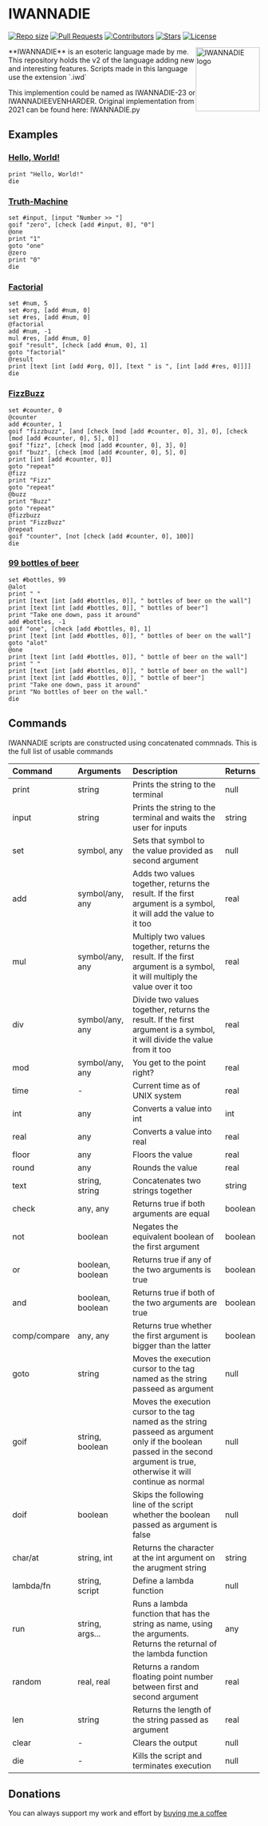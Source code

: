 # IWANNADIE
<a href = "https://github.com/AntikoreDev/IWANNADIE" onClick = "return false"><img alt = "Repo size" src = "https://img.shields.io/github/repo-size/AntikoreDev/IWANNADIE"></a>
<a href = "https://github.com/AntikoreDev/IWANNADIE/pulls"><img alt = "Pull Requests" src = "https://img.shields.io/github/issues-pr/AntikoreDev/IWANNADIE"></a>
<a href = "https://github.com/AntikoreDev/IWANNADIE/graphs/contributors"><img alt = "Contributors" src = "https://img.shields.io/github/contributors/AntikoreDev/IWANNADIE"></a>
<a href = "https://github.com/AntikoreDev/IWANNADIE/stargazers"><img alt = "Stars" src = "https://img.shields.io/github/stars/AntikoreDev/IWANNADIE"></a>
<a href = "https://github.com/AntikoreDev/IWANNADIE/blob/main/LICENSE"><img alt = "License" src = "https://img.shields.io/github/license/AntikoreDev/IWANNADIE"></a>

<img src="https://www.antikore.dev/img/iwd.png" alt="IWANNADIE logo" style="float:right" width="128" height="128"/>
**IWANNADIE** is an esoteric language made by me. This repository holds the v2 of the language adding new and interesting features. Scripts made in this language use the extension `.iwd`


This implemention could be named as IWANNADIE-23 or IWANNADIEEVENHARDER.
Original implementation from 2021 can be found here: IWANNADIE.py

## Examples

### [Hello, World!](https://esolangs.org/wiki/Hello,_world!)
```
print "Hello, World!"
die
```

### [Truth-Machine](https://esolangs.org/wiki/Truth-machine)
```
set #input, [input "Number >> "]
goif "zero", [check [add #input, 0], "0"]
@one
print "1"
goto "one"
@zero
print "0"
die
```

### [Factorial](https://esolangs.org/wiki/Factorial)
```
set #num, 5
set #org, [add #num, 0]
set #res, [add #num, 0]
@factorial
add #num, -1
mul #res, [add #num, 0]
goif "result", [check [add #num, 0], 1]
goto "factorial"
@result
print [text [int [add #org, 0]], [text " is ", [int [add #res, 0]]]]
die
```

### [FizzBuzz](https://esolangs.org/wiki/FizzBuzz)
```
set #counter, 0
@counter
add #counter, 1
goif "fizzbuzz", [and [check [mod [add #counter, 0], 3], 0], [check [mod [add #counter, 0], 5], 0]]
goif "fizz", [check [mod [add #counter, 0], 3], 0]
goif "buzz", [check [mod [add #counter, 0], 5], 0]
print [int [add #counter, 0]]
goto "repeat"
@fizz
print "Fizz"
goto "repeat"
@buzz
print "Buzz"
goto "repeat"
@fizzbuzz
print "FizzBuzz"
@repeat
goif "counter", [not [check [add #counter, 0], 100]]
die
```
### [99 bottles of beer](https://esolangs.org/wiki/99_bottles_of_beer)
```
set #bottles, 99
@alot
print " "
print [text [int [add #bottles, 0]], " bottles of beer on the wall"]
print [text [int [add #bottles, 0]], " bottles of beer"]
print "Take one down, pass it around"
add #bottles, -1
goif "one", [check [add #bottles, 0], 1]
print [text [int [add #bottles, 0]], " bottles of beer on the wall"]
goto "alot"
@one
print [text [int [add #bottles, 0]], " bottle of beer on the wall"]
print " "
print [text [int [add #bottles, 0]], " bottle of beer on the wall"]
print [text [int [add #bottles, 0]], " bottle of beer"]
print "Take one down, pass it around"
print "No bottles of beer on the wall."
die
```

## Commands
IWANNADIE scripts are constructed using concatenated commnads. This is the full list of usable commands

|Command     |Arguments   |Description |Returns     |
|:-----------|:-----------|:-----------|:-----------|
|print       |string      |Prints the string to the terminal|null|
|input       |string      |Prints the string to the terminal and waits the user for inputs|string|
|set         |symbol, any |Sets that symbol to the value provided as second argument|null|
|add         |symbol/any, any |Adds two values together, returns the result. If the first argument is a symbol, it will add the value to it too|real|
|mul         |symbol/any, any |Multiply two values together, returns the result. If the first argument is a symbol, it will multiply the value over it too|real|
|div         |symbol/any, any |Divide two values together, returns the result. If the first argument is a symbol, it will divide the value from it too|real|
|mod         |symbol/any, any |You get to the point right?|real|
|time        |-|Current time as of UNIX system|real|
|int         |any|Converts a value into int|int|
|real        |any|Converts a value into real|real|
|floor       |any|Floors the value|real|
|round       |any|Rounds the value|real|
|text        |string, string|Concatenates two strings together|string|
|check       |any, any|Returns true if both arguments are equal|boolean|
|not         |boolean|Negates the equivalent boolean of the first argument|boolean|
|or          |boolean, boolean|Returns true if any of the two arguments is true|boolean|
|and         |boolean, boolean|Returns true if both of the two arguments are true|boolean|
|comp/compare|any, any|Returns true whether the first argument is bigger than the latter|boolean|
|goto        |string|Moves the execution cursor to the tag named as the string passeed as argument|null|
|goif        |string, boolean|Moves the execution cursor to the tag named as the string passeed as argument only if the boolean passed in the second argument is true, otherwise it will continue as normal|null|
|doif        |boolean|Skips the following line of the script whether the boolean passed as argument is false|null|
|char/at     |string, int|Returns the character at the int argument on the arugment string|string|
|lambda/fn   |string, script|Define a lambda function|null|
|run         |string, args...|Runs a lambda function that has the string as name, using the arguments. Returns the returnal of the lambda function|any|
|random      |real, real|Returns a random floating point number between first and second argument|real|
|len         |string|Returns the length of the string passed as argument|real|
|clear       |-|Clears the output|null|
|die         |-|Kills the script and terminates execution|null|

## Donations
You can always support my work and effort by [buying me a coffee](https://ko-fi.com/antikore) 
